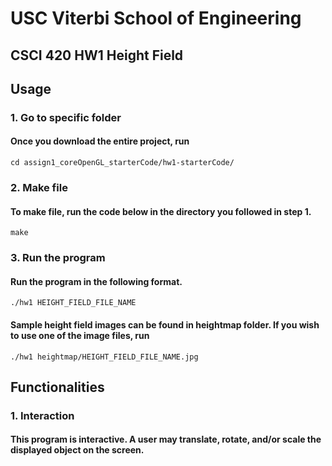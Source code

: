# USC Viterbi School of Engineering
## CSCI 420 HW1 Height Field


## Usage
### 1. Go to specific folder
#### Once you download the entire project, run
```
cd assign1_coreOpenGL_starterCode/hw1-starterCode/
```
### 2. Make file
#### To make file, run the code below in the directory you followed in step 1.
```
make
```
### 3. Run the program
#### Run the program in the following format.
```
./hw1 HEIGHT_FIELD_FILE_NAME
```
#### Sample height field images can be found in heightmap folder. If you wish to use one of the image files, run
```
./hw1 heightmap/HEIGHT_FIELD_FILE_NAME.jpg
```


## Functionalities
### 1. Interaction
#### This program is interactive. A user may translate, rotate, and/or scale the displayed object on the screen.
